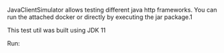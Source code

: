 JavaClientSimulator allows testing different java http frameworks.
You can run the attached docker or directly by executing the jar package.1

This test util was built using JDK 11

Run:
